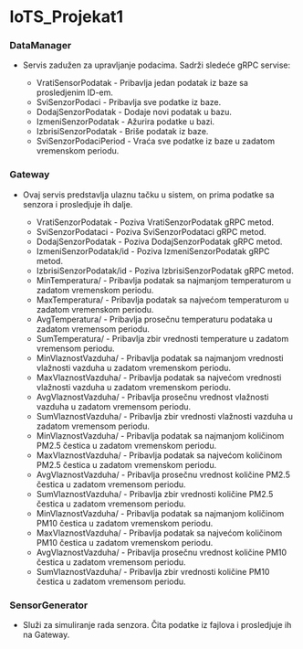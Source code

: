 # IoTS_Projekat1

### DataManager
  * Servis zadužen za upravljanje podacima. Sadrži sledeće gRPC servise:
  
    * VratiSensorPodatak - Pribavlja jedan podatak iz baze sa prosledjenim ID-em.
    * SviSenzorPodaci - Pribavlja sve podatke iz baze.
    * DodajSenzorPodatak - Dodaje novi podatak u bazu.
    * IzmeniSenzorPodatak - Ažurira podatke u bazi.
    * IzbrisiSenzorPodatak - Briše podatak iz baze.
    * SviSenzorPodaciPeriod - Vraća sve podatke iz baze u zadatom vremenskom periodu.

### Gateway
  * Ovaj servis predstavlja ulaznu tačku u sistem, on prima podatke sa senzora i prosledjuje ih dalje.

    * VratiSenzorPodatak - Poziva VratiSenzorPodatak gRPC metod.
    * SviSenzorPodataci - Poziva SviSenzorPodataci gRPC metod.
    * DodajSenzorPodatak - Poziva DodajSenzorPodatak gRPC metod.
    * IzmeniSenzorPodatak/id - Poziva IzmeniSenzorPodatak gRPC metod.
    * IzbrisiSenzorPodatak/id - Poziva IzbrisiSenzorPodatak gRPC metod.
    * MinTemperatura/ - Pribavlja podatak sa najmanjom temperaturom u zadatom vremenskom periodu.
    * MaxTemperatura/ - Pribavlja podatak sa najvećom temperaturom u zadatom vremenskom periodu.
    * AvgTemperatura/ - Pribavlja prosečnu temperaturu podataka u zadatom vremensom periodu.
    * SumTemperatura/ - Pribavlja zbir vrednosti temperature u zadatom vremensom periodu.
    * MinVlaznostVazduha/ - Pribavlja podatak sa najmanjom vrednosti vlažnosti vazduha u zadatom vremenskom periodu.
    * MaxVlaznostVazduha/ - Pribavlja podatak sa najvećom vrednosti vlažnosti vazduha u zadatom vremenskom periodu.
    * AvgVlaznostVazduha/ - Pribavlja prosečnu vrednost vlažnosti vazduha u zadatom vremensom periodu.
    * SumVlaznostVazduha/ - Pribavlja zbir vrednosti vlažnosti vazduha u zadatom vremensom periodu.
    * MinVlaznostVazduha/ - Pribavlja podatak sa najmanjom količinom PM2.5 čestica u zadatom vremenskom periodu.
    * MaxVlaznostVazduha/ - Pribavlja podatak sa najvećom količinom PM2.5 čestica u zadatom vremenskom periodu.
    * AvgVlaznostVazduha/ - Pribavlja prosečnu vrednost količine PM2.5 čestica u zadatom vremensom periodu.
    * SumVlaznostVazduha/ - Pribavlja zbir vrednosti količine PM2.5 čestica u zadatom vremensom periodu.
    * MinVlaznostVazduha/ - Pribavlja podatak sa najmanjom količinom PM10 čestica u zadatom vremenskom periodu.
    * MaxVlaznostVazduha/ - Pribavlja podatak sa najvećom količinom PM10 čestica u zadatom vremenskom periodu.
    * AvgVlaznostVazduha/ - Pribavlja prosečnu vrednost količine PM10 čestica u zadatom vremensom periodu.
    * SumVlaznostVazduha/ - Pribavlja zbir vrednosti količine PM10 čestica u zadatom vremensom periodu.

### SensorGenerator
  * Služi za simuliranje rada senzora. Čita podatke iz fajlova i prosledjuje ih na Gateway.
